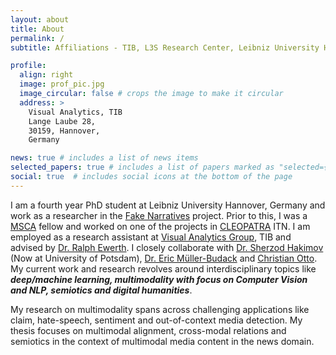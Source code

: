 ```yaml
---
layout: about
title: About
permalink: /
subtitle: Affiliations - TIB, L3S Research Center, Leibniz University Hannover

profile:
  align: right
  image: prof_pic.jpg
  image_circular: false # crops the image to make it circular
  address: >
    Visual Analytics, TIB
    Lange Laube 28,
    30159, Hannover,
    Germany

news: true # includes a list of news items
selected_papers: true # includes a list of papers marked as "selected={true}"
social: true  # includes social icons at the bottom of the page
---
```


I am a fourth year PhD student at Leibniz University Hannover, Germany and work as a researcher in the [Fake Narratives](https://fakenarratives.github.io/) project. Prior to this, I was a [MSCA](https://ec.europa.eu/research/mariecurieactions/node_en) fellow and worked on one of the projects in [CLEOPATRA](http://cleopatra-project.eu/) ITN. I am employed as a research assistant at [Visual Analytics Group](https://www.tib.eu/en/research-development/visual-analytics/), TIB and advised by [Dr. Ralph Ewerth](https://www.tib.eu/en/research-development/visual-analytics/staff/ralph-ewerth/). I closely collaborate with [Dr. Sherzod Hakimov](https://sherzod-hakimov.github.io/) (Now at University of Potsdam), [Dr. Eric Müller-Budack](https://scholar.google.de/citations?user=Ian_NPUAAAAJ&hl=en) and [Christian Otto](https://scholar.google.de/citations?user=hL-N3mUAAAAJ&hl=en). My current work and research revolves around interdisciplinary topics like ***deep/machine learning, multimodality with focus on Computer Vision and NLP, semiotics and digital humanities***.

My research on multimodality spans across challenging applications like claim, hate-speech, sentiment and out-of-context media detection. My thesis focuses on multimodal alignment, cross-modal relations and semiotics in the context of multimodal media content in the news domain.
